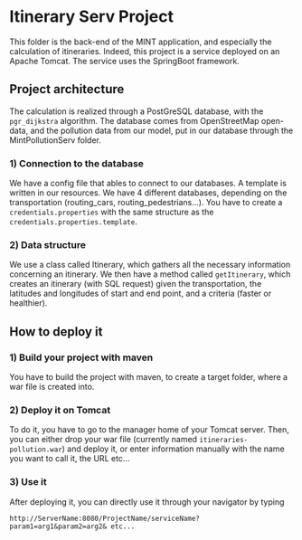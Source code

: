 # Itinerary Serv Project
This folder is the back-end of the MINT application, and especially the calculation of itineraries. Indeed, this project is a service deployed on an Apache Tomcat. The service uses the SpringBoot framework.

## Project architecture
The calculation is realized through a PostGreSQL database, with the `pgr_dijkstra` algorithm. The database comes from OpenStreetMap open-data, and the pollution data from our model, put in our database through the MintPollutionServ folder.

### 1) Connection to the database
We have a config file that ables to connect to our databases. A template is written in our resources.
We have 4 different databases, depending on the transportation (routing_cars, routing_pedestrians...). You have to create a `credentials.properties` with the same structure as the `credentials.properties.template`.

### 2) Data structure
We use a class called Itinerary, which gathers all the necessary information concerning an itinerary. We then have a method called `getItinerary`, which creates an itinerary (with SQL request) given the transportation, the latitudes and longitudes of start and end point, and a criteria (faster or healthier).

## How to deploy it
### 1) Build your project with maven
You have to build the project with maven, to create a target folder, where a war file is created into.

### 2) Deploy it on Tomcat
To do it, you have to go to the manager home of your Tomcat server. Then, you can either drop your war file (currently named `itineraries-pollution.war`) and deploy it, or enter information manually with the name you want to call it, the URL etc...

### 3) Use it 
After deploying it, you can directly use it through your navigator by typing 
```
http://ServerName:8080/ProjectName/serviceName?param1=arg1&param2=arg2& etc...
```
